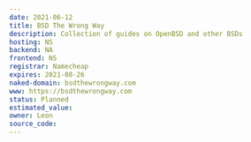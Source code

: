 ```yaml
---
date: 2021-06-12
title: BSD The Wrong Way
description: Collection of guides on OpenBSD and other BSDs
hosting: NS
backend: NA
frontend: NS
registrar: Namecheap
expires: 2021-08-26 
naked-domain: bsdthewrongway.com
www: https://bsdthewrongway.com
status: Planned
estimated_value:
owner: Leon
source_code:
---
```




